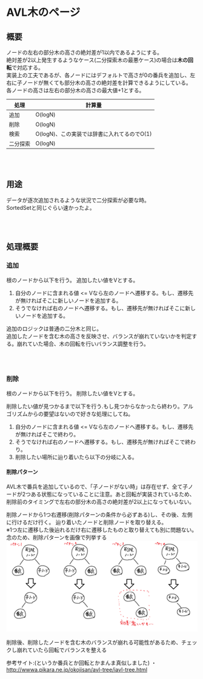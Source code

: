 # AVL木のページ

## 概要
ノードの左右の部分木の高さの絶対差が1以内であるようにする。  
絶対差が2以上発生するようなケース(二分探索木の最悪ケース)の場合は<b>木の回転</b>で対応する。  
実装上の工夫であるが、各ノードにはデフォルトで高さが0の番兵を追加し、左右に子ノードが無くても部分木の高さの絶対差を計算できるようにしている。  
各ノードの高さは左右の部分木の高さの最大値+1とする。  



|  処理  |  計算量  |
| ---- | ---- |
|  追加  | O(logN)  |
|  削除  | O(logN)  |
|  検索  | O(logN)、この実装では辞書に入れてるのでO(1)  |
|  二分探索  | O(logN) |

<br></br>

## 用途
データが逐次追加されるような状況で二分探索が必要な時。  
SortedSetと同じぐらい速かったよ。

<br></br>

## 処理概要

### 追加 
根のノードから以下を行う。
追加したい値をVとする。  

1. 自分のノードに含まれる値 <= Vなら左のノードへ遷移する。もし、遷移先が無ければそこに新しいノードを追加する。  
2. そうでなければ右のノードへ遷移する。もし、遷移先が無ければそこに新しいノードを追加する。  

追加のロジックは普通の二分木と同じ。  
追加したノードを含む木の高さを反映させ、バランスが崩れていないかを判定する。崩れていた場合、木の回転を行いバランス調整を行う。


<br></br>

### 削除 
根のノードから以下を行う。
削除したい値をVとする。  

削除したい値が見つかるまで以下を行う.もし見つからなかったら終わり。アルゴリズムからの要望はないので好きな処理にしてね。
1. 自分のノードに含まれる値 <= Vなら左のノードへ遷移する。もし、遷移先が無ければそこで終わり。  
2. そうでなければ右のノードへ遷移する。もし、遷移先が無ければそこで終わり。  
3. 削除したい場所に辿り着いたら以下の分岐に入る。　 


#### 削除パターン
AVL木で番兵を追加しているので、「子ノードがない時」は存在せず、全て子ノードが2つある状態になっていることに注意。あと回転が実装されているため、削除前のタイミングで左右の部分木の高さの絶対差が2以上になってもいない。

削除ノードから1つ右遷移(削除パターンの条件から必ずある)し、その後、左側に行けるだけ行く。
辿り着いたノードと削除ノードを取り替える。  
※1つ左に遷移した後辿れるだけ右に遷移したものと取り替えても別に問題ない。  
念のため、削除パターンを画像で列挙する
![delete_pattern](./AVL木/image/delete_pattern.png)


削除後、削除したノードを含む木のバランスが崩れる可能性があるため、チェックし崩れていたら回転でバランスを整える

参考サイト:(というか番兵とか回転とかまんま真似しました)
・http://wwwa.pikara.ne.jp/okojisan/avl-tree/iavl-tree.html


<br></br>

